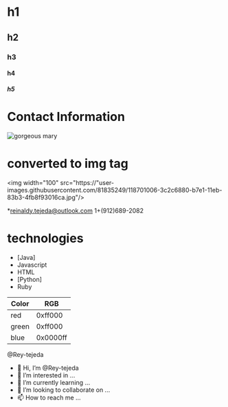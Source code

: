 # h1
## h2
### h3
#### h4
##### h5

# Contact Information
![gorgeous mary](https://user-images.githubusercontent.com/81835249/118701006-3c2c6880-b7e1-11eb-83b3-4fb8f93016ca.jpg)
# converted to img tag
<img width="100" src="https://"user-images.githubusercontent.com/81835249/118701006-3c2c6880-b7e1-11eb-83b3-4fb8f93016ca.jpg"/> 

*reinaldy.tejeda@outlook.com
1+(912)689-2082

# technologies
- [Java]
- Javascript
- HTML
- [Python]
- Ruby

Color | RGB
------|----
red | 0xff000
green | 0xff000
blue | 0x0000ff

@Rey-tejeda 



- 👋 Hi, I’m @Rey-tejeda
- 👀 I’m interested in ...
- 🌱 I’m currently learning ...
- 💞️ I’m looking to collaborate on ...
- 📫 How to reach me ...

<!---
Rey-tejeda/Rey-tejeda is a ✨ special ✨ repository because its `README.md` (this file) appears on your GitHub profile.
You can click the Preview link to take a look at your changes.
--->
